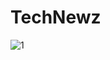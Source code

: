 # TechNewz
![1](https://github.com/Aiyasha9/TechNewz/assets/141058288/75321943-7213-4586-ba37-4b5b70f4e400)
